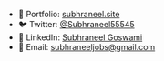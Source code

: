 - 📁 Portfolio: [subhraneel.site](http://subhraneel.site/)
- 🐦 Twitter: [@Subhraneel55545](https://x.com/Subhraneel55545)
- 💼 LinkedIn: [Subhraneel Goswami](https://www.linkedin.com/in/subhraneel-goswami-599931282/)
- 📧 Email: subhraneeljobs@gmail.com
